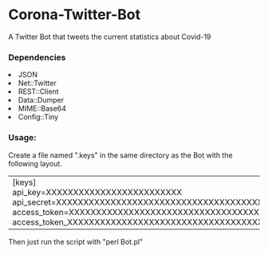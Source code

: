 # Corona-Twitter-Bot
A Twitter Bot that tweets the current statistics about Covid-19

<h3>Dependencies</h3>

<li>JSON<br>
<li>Net::Twitter<br>
<li>REST::Client<br>
<li>Data::Dumper<br>
<li>MIME::Base64<br>
<li>Config::Tiny<br>


<h3>Usage:</h3>

Create a file named ".keys" in the same directory as the Bot with the following layout.
<table>
<tr>
<td>
[keys]<br>
api_key=XXXXXXXXXXXXXXXXXXXXXXXXX
api_secret=XXXXXXXXXXXXXXXXXXXXXXXXXXXXXXXXXXXXXXXXXXXXXXXXXX
access_token=XXXXXXXXXXXXXXXXXXXXXXXXXXXXXXXXXXXXXXXXXXXXXXXXXX
access_token_XXXXXXXXXXXXXXXXXXXXXXXXXXXXXXXXXXXXXXXXXXXXX
</table></tr></td>
Then just run the script with "perl Bot.pl"
